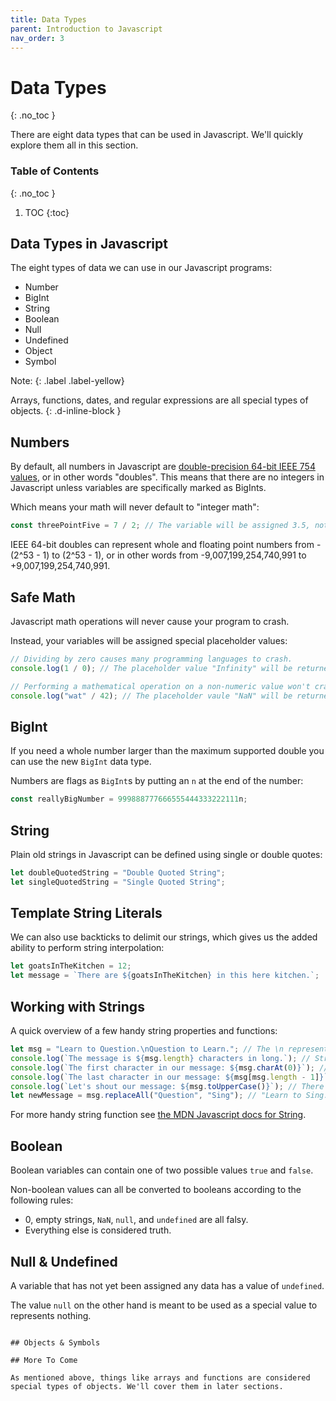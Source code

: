 ```yaml
---
title: Data Types
parent: Introduction to Javascript
nav_order: 3
---
```


<!--prettier-ignore-start-->
# Data Types
{: .no_toc }

There are eight data types that can be used in Javascript. We'll quickly explore them all in this section.

### Table of Contents
{: .no_toc }

1. TOC
{:toc}

<!--prettier-ignore-end-->

## Data Types in Javascript

The eight types of data we can use in our Javascript programs:

- Number
- BigInt
- String
- Boolean
- Null
- Undefined
- Object
- Symbol

Note:
{: .label .label-yellow}

Arrays, functions, dates, and regular expressions are all special types of objects.
{: .d-inline-block }

## Numbers

By default, all numbers in Javascript are [double-precision 64-bit IEEE 754 values](https://en.wikipedia.org/wiki/Double-precision_floating-point_format), or in other words "doubles". This means that there are no integers in Javascript unless variables are specifically marked as BigInts.

Which means your math will never default to "integer math":

```javascript
const threePointFive = 7 / 2; // The variable will be assigned 3.5, not 1 as you might expect.
```

IEEE 64-bit doubles can represent whole and floating point numbers from -(2^53 - 1) to (2^53 - 1), or in other words from -9,007,199,254,740,991 to +9,007,199,254,740,991.

## Safe Math

Javascript math operations will never cause your program to crash.

Instead, your variables will be assigned special placeholder values:

```javascript
// Dividing by zero causes many programming languages to crash.
console.log(1 / 0); // The placeholder value "Infinity" will be returned.

// Performing a mathematical operation on a non-numeric value won't crash your programs either.
console.log("wat" / 42); // The placeholder vaule "NaN" will be returned, which stands for "Not a Number".
```

## BigInt

If you need a whole number larger than the maximum supported double you can use the new `BigInt` data type.

Numbers are flags as `BigInt`s by putting an `n` at the end of the number:

```javascript
const reallyBigNumber = 999888777666555444333222111n;
```

## String

Plain old strings in Javascript can be defined using single or double quotes:

```javascript
let doubleQuotedString = "Double Quoted String";
let singleQuotedString = "Single Quoted String";
```

## Template String Literals

We can also use backticks to delimit our strings, which gives us the added ability to perform string interpolation:

```javascript
let goatsInTheKitchen = 12;
let message = `There are ${goatsInTheKitchen} in this here kitchen.`;
```

## Working with Strings

A quick overview of a few handy string properties and functions:

```javascript
let msg = "Learn to Question.\nQuestion to Learn."; // The \n represents a "new line" character.
console.log(`The message is ${msg.length} characters in long.`); // Strings all have a length property.
console.log(`The first character in our message: ${msg.charAt(0)}`); // charAt retrieves characters by position.
console.log(`The last character in our message: ${msg[msg.length - 1]}`); // Square braces work for this too.
console.log(`Let's shout our message: ${msg.toUpperCase()}`); // There is also a .toLowerCase() function.
let newMessage = msg.replaceAll("Question", "Sing"); // "Learn to Sing.\nSing to Learn."
```

For more handy string function see [the MDN Javascript docs for String](https://developer.mozilla.org/en-US/docs/Web/JavaScript/Reference/Global_Objects/String).

## Boolean

Boolean variables can contain one of two possible values `true` and `false`.

Non-boolean values can all be converted to booleans according to the following rules:

- 0, empty strings, `NaN`, `null`, and `undefined` are all falsy.
- Everything else is considered truth.

## Null & Undefined

A variable that has not yet been assigned any data has a value of `undefined`.

The value `null` on the other hand is meant to be used as a special value to represents nothing.

```

## Objects & Symbols

## More To Come

As mentioned above, things like arrays and functions are considered special types of objects. We'll cover them in later sections.

```

```

```

```

```
